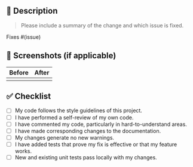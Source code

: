 ## 📝 Description

> Please include a summary of the change and which issue is fixed.

Fixes #(issue)

## 📸 Screenshots (if applicable)

| Before | After |
| ------ | ----- |
|        |       |

## ✅ Checklist

- [ ] My code follows the style guidelines of this project.
- [ ] I have performed a self-review of my own code.
- [ ] I have commented my code, particularly in hard-to-understand areas.
- [ ] I have made corresponding changes to the documentation.
- [ ] My changes generate no new warnings.
- [ ] I have added tests that prove my fix is effective or that my feature works.
- [ ] New and existing unit tests pass locally with my changes.
